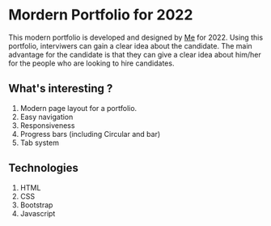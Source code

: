 # Mordern Portfolio for 2022

This modern portfolio is developed and designed by [Me](https://github.com/KshanHeshan) for 2022. Using this portfolio, interviwers can gain a clear idea about the candidate. The main advantage for the candidate is that they can give a clear idea about him/her for the people who are looking to hire candidates.

## What's interesting ?

1. Modern page layout for a portfolio.
2. Easy navigation
3. Responsiveness
4. Progress bars (including Circular and bar)
5. Tab system

## Technologies

1. HTML
2. CSS
3. Bootstrap
4. Javascript
